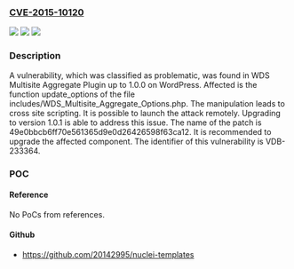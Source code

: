 ### [CVE-2015-10120](https://cve.mitre.org/cgi-bin/cvename.cgi?name=CVE-2015-10120)
![](https://img.shields.io/static/v1?label=Product&message=WDS%20Multisite%20Aggregate%20Plugin&color=blue)
![](https://img.shields.io/static/v1?label=Version&message=%3D%201.0%20&color=brighgreen)
![](https://img.shields.io/static/v1?label=Vulnerability&message=CWE-79%20Cross%20Site%20Scripting&color=brighgreen)

### Description

A vulnerability, which was classified as problematic, was found in WDS Multisite Aggregate Plugin up to 1.0.0 on WordPress. Affected is the function update_options of the file includes/WDS_Multisite_Aggregate_Options.php. The manipulation leads to cross site scripting. It is possible to launch the attack remotely. Upgrading to version 1.0.1 is able to address this issue. The name of the patch is 49e0bbcb6ff70e561365d9e0d26426598f63ca12. It is recommended to upgrade the affected component. The identifier of this vulnerability is VDB-233364.

### POC

#### Reference
No PoCs from references.

#### Github
- https://github.com/20142995/nuclei-templates

